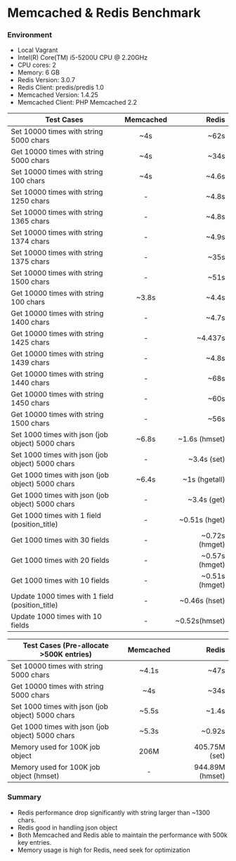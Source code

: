 # Memcached & Redis Benchmark
### Environment
- Local Vagrant 
- Intel(R) Core(TM) i5-5200U CPU @ 2.20GHz 
- CPU cores: 2
- Memory: 6 GB
- Redis Version: 3.0.7 
- Redis Client: predis/predis 1.0
- Memcached Version: 1.4.25 
- Memcached Client: PHP Memcached 2.2

| Test Cases        | Memcached           | Redis  |
| ------------- |:-------------:| -----:|
| Set 10000 times with string 5000 chars      | ~4s | ~62s |
| Get 10000 times with string 5000 chars      | ~4s | ~34s |
| Set 10000 times with string 100 chars | ~4s      |    ~4.6s | 
| Set 10000 times with string 1250 chars | -      |   ~4.8s | 
| Set 10000 times with string 1365 chars | -      |   ~4.8s | 
| Set 10000 times with string 1374 chars | -      |   ~4.9s | 
| Set 10000 times with string 1375 chars | -      |   ~35s | 
| Set 10000 times with string 1500 chars | -      |   ~51s | 
| Get 10000 times with string 100 chars | ~3.8s | ~4.4s |
| Get 10000 times with string 1400 chars | - | ~4.7s |
| Get 10000 times with string 1425 chars | - | ~4.437s |
| Get 10000 times with string 1439 chars | - | ~4.8s |
| Get 10000 times with string 1440 chars | - | ~68s |
| Get 10000 times with string 1450 chars | - | ~60s |
| Get 10000 times with string 1500 chars | - | ~56s |
| Set 1000 times with json (job object) 5000 chars | ~6.8s | ~1.6s (hmset)  |
| Set 1000 times with json (job object) 5000 chars | - | ~3.4s (set)
| Get 1000 times with json (job object) 5000 chars | ~6.4s | ~1s (hgetall) |
| Get 1000 times with json (job object) 5000 chars | - | ~3.4s (get)
| Get 1000 times with 1 field (position_title) | - | ~0.51s  (hget) |
| Get 1000 times with 30 fields | - | ~0.72s (hmget) |
| Get 1000 times with 20 fields | - | ~0.57s (hmget) |
| Get 1000 times with 10 fields | - | ~0.51s (hmget) |
| Update 1000 times with 1 field (position_title) | - | ~0.46s (hset) |
| Update 1000 times with 10 fields | - | ~0.52s(hmset) |

| Test Cases (Pre-allocate >500K entries) | Memcached   | Redis  |
| ------------- |:-------------:| -----:|
| Set 10000 times with string 5000 chars | ~4.1s | ~47s |
| Get 10000 times with string 5000 chars | ~4s | ~34s |
| Set 1000 times with json (job object) 5000 chars | ~5.5s | ~1.4s |
| Get 1000 times with json (job object) 5000 chars | ~5.3s | ~0.92s | 
| Memory used for 100K job object | 206M | 405.75M (set) |
| Memory used for 100K job object (hmset) | - | 944.89M (hmset) |

### Summary
- Redis performance drop significantly with string larger than ~1300 chars.
- Redis good in handling json object
- Both Memcached and Redis able to maintain the performance with 500k key entries.
- Memory usage is high for Redis, need seek for optimization























